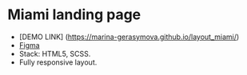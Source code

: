# Miami landing page
- [DEMO LINK] (https://marina-gerasymova.github.io/layout_miami/)
- [Figma](https://www.figma.com/file/nHz8bflIwJaWP3P99vKTH5/miami_home_new?node-id=0%3A2)
- Stack: HTML5, SCSS.
- Fully responsive layout.

